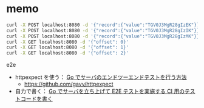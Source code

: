 # memo

```sh
curl -X POST localhost:8080 -d '{"record":{"value":"TGV0J3MgR28gIzEK"}}'
curl -X POST localhost:8080 -d '{"record":{"value":"TGV0J3MgR28gIzIK"}}'
curl -X POST localhost:8080 -d '{"record":{"value":"TGV0J3MgR28gIzMK"}}'
curl -X GET localhost:8080 -d '{"offset": 0}'
curl -X GET localhost:8080 -d '{"offset": 1}'
curl -X GET localhost:8080 -d '{"offset": 2}'
```

e2e

- httpexpect を使う： [Go でサーバのエンドツーエンドテストを行う方法](https://note.com/navitime_tech/n/ne935de0d34c9)
  - https://github.com/gavv/httpexpect
- 自力で書く： [Go でサーバを立ち上げて E2E テストを実施する CI 用のテストコードを書く](https://budougumi0617.github.io/2020/03/27/http-test-in-go/)
